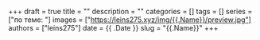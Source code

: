 +++ 
draft       = true
title       = ""
description = ""
categories  = []
tags        = []
series      = ["по теме: "]
images      = ["https://leins275.xyz/img/{{.Name}}/preview.jpg"]
authors     = ["leins275"]
date        = {{ .Date }}
slug        = "{{.Name}}"
+++

